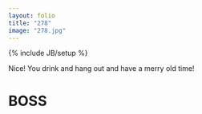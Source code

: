 ```yaml
---
layout: folio
title: "278"
image: "278.jpg"
---
```

{% include JB/setup %}

<div class="copy">
	<p>Nice! You drink and hang out and have a merry old time!</p>
	<h1>BOSS</h1>
</div>

<div class="choice">
	<ol>
		<a href="{{ BASE_PATH }}">
			<i class="fa fa-play-circle fa-spin">
			</i>
		</a>
	</ol>
</div>